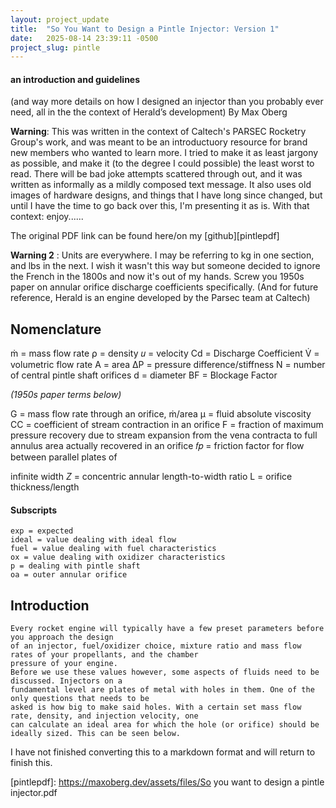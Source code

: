 ```yaml
---
layout: project_update
title:  "So You Want to Design a Pintle Injector: Version 1"
date:   2025-08-14 23:39:11 -0500
project_slug: pintle
---
```


#### an introduction and guidelines

(and way more details on how I designed an injector than you probably ever need, all in the the context of Herald’s development)
By Max Oberg








**Warning**: This was written in the context of Caltech's PARSEC Rocketry Group's work, and was meant to be an introductuory resource for brand new members who wanted to learn more. I tried to make it as least jargony as possible, and make it (to the degree I could possible) the least worst to read. There will be bad joke attempts scattered through out, and it was written as informally as a mildly composed text message. It also uses old images of hardware designs, and things that I have long since changed, but until I have the time to go back over this, I'm presenting it as is. With that context: enjoy......

The original PDF link can be found here/on my [github][pintlepdf]


**Warning 2** : Units are everywhere. I may be referring to kg in one section, and lbs in the next. I wish it
wasn't this way but someone decided to ignore the French in the 1800s and now it's out of my hands.
Screw you 1950s paper on annular orifice discharge coefficients specifically. (And for future reference,
Herald is an engine developed by the Parsec team at Caltech)


## Nomenclature

ṁ = mass flow rate
⍴ = density
𝑢 = velocity
Cd = Discharge Coefficient
V̇ = volumetric flow rate
A = area
ΔP = pressure difference/stiffness
N = number of central pintle shaft orifices
d = diameter
BF = Blockage Factor

_(1950s paper terms below)_

G = mass flow rate through an orifice, ṁ/area
μ = fluid absolute viscosity
CC = coefficient of stream contraction in an orifice
F = fraction of maximum pressure recovery due to
stream expansion from the vena contracta to full
annulus area actually recovered in an orifice
𝑓𝑝 = friction factor for flow between parallel plates of

infinite width
_Z_ = concentric annular length-to-width ratio
L = orifice thickness/length

#### Subscripts

```
exp = expected
ideal = value dealing with ideal flow
fuel = value dealing with fuel characteristics
ox = value dealing with oxidizer characteristics
p = dealing with pintle shaft
oa = outer annular orifice
```
## Introduction

```
Every rocket engine will typically have a few preset parameters before you approach the design
of an injector, fuel/oxidizer choice, mixture ratio and mass flow rates of your propellants, and the chamber
pressure of your engine.
Before we use these values however, some aspects of fluids need to be discussed. Injectors on a
fundamental level are plates of metal with holes in them. One of the only questions that needs to be
asked is how big to make said holes. With a certain set mass flow rate, density, and injection velocity, one
can calculate an ideal area for which the hole (or orifice) should be ideally sized. This can be seen below.
```

I have not finished converting this to a markdown format and will return to finish this.

[pintlepdf]: https://maxoberg.dev/assets/files/So you want to design a pintle injector.pdf